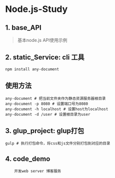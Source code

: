 # Node.js-Study

## 1. base_API
> 基本node.js API使用示例

## 2. static_Service: cli 工具 
```
npm install any-document
```

## 使用方法
```$xslt
any-document # 把当前文件夹作为静态资源服务器根目录
any-document -p 8080 # 设置端口号为8080
any-document -h localhost # 设置host为localhost
any-document -d /user # 设置根目录为user
```

## 3. glup_project: glup打包
```
gulp # 执行打包命令，将css和js文件分别打包到对应的目录
```

## 4. code_demo 
```$xslt
    开发web server 博客服务
```
